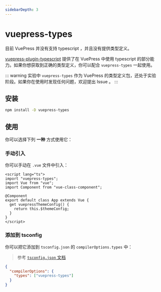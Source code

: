 ```yaml
---
sidebarDepth: 3
---
```


# vuepress-types <GitHubLink repo="vuepress/vuepress-community"/>

目前 VuePress 并没有支持 typescript ，并且没有提供类型定义。

[vuepress-plugin-typescript](../plugins/typescript.md) 提供了在 VuePress 中使用 typescript 的部分能力。如果你想获取到正确的类型定义，你可以配合 `vuepress-types` 一起使用。

::: warning 实验中
`vuepress-types` 作为 VuePress 的类型定义包，还处于实验阶段。如果你在使用时发现任何问题，欢迎提出 Issue 。
:::

## 安装

```sh
npm install -D vuepress-types
```

## 使用

你可以选择下列 **一种** 方式使用它：

### 手动引入

你可以手动在 `.vue` 文件中引入：

```vue {2}
<script lang="ts">
import "vuepress-types";
import Vue from "vue";
import Component from "vue-class-component";

@Component
export default class App extends Vue {
  get vuepressThemeConfig() {
    return this.$themeConfig;
  }
}
</script>
```

### 添加到 tsconfig

你可以把它添加到 `tsconfig.json` 的 `compilerOptions.types` 中：

> 参考 [`tsconfig.json` 文档](https://www.typescriptlang.org/docs/handbook/tsconfig-json.html#types-typeroots-and-types)

```json {3}
{
  "compilerOptions": {
    "types": ["vuepress-types"]
  }
}
```
